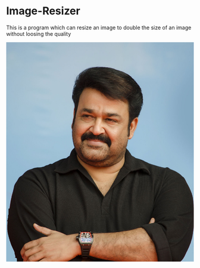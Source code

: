 # Image-Resizer
This is a program which can resize an image to double the size of an image without loosing the quality

![alt text](https://github.com/rigvedmaanas/image-resizer/blob/1/Images/NormalImage.jpeg?raw=true)
